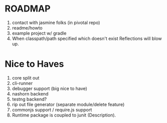 ROADMAP
=======

1. contact with jasmine folks (in pivotal repo)
2. readme/howto
3. example project w/ gradle
4. When classpath/path specified which doesn't exist Reflections will blow up.

Nice to Haves
=============
1. core split out
2. cli-runner
3. debugger support (big nice to have)
4. nashorn backend
5. testng backend?
6. rip out file generator (separate module/delete feature)
7. commonjs support / require.js support
8. Runtime package is coupled to junit (Description).

